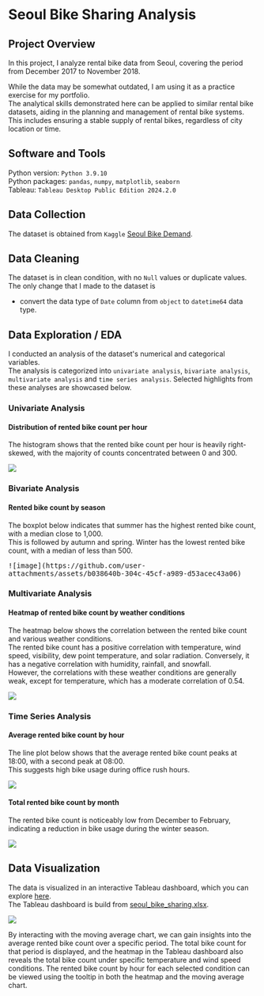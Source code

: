 # Seoul Bike Sharing Analysis

## Project Overview
In this project, I analyze rental bike data from Seoul, covering the period from December 2017 to November 2018.   

While the data may be somewhat outdated, I am using it as a practice exercise for my portfolio.  
The analytical skills demonstrated here can be applied to similar rental bike datasets, aiding in the planning and management of rental bike systems. This includes ensuring a stable supply of rental bikes, regardless of city location or time.

## Software and Tools
Python version: `Python 3.9.10`  
Python packages: `pandas`, `numpy`, `matplotlib`, `seaborn`  
Tableau: `Tableau Desktop Public Edition 2024.2.0` 

## Data Collection
The dataset is obtained from `Kaggle` [Seoul Bike Demand](https://www.kaggle.com/datasets/alishohadaee/seoul-bike-sharing-demand).  

## Data Cleaning
The dataset is in clean condition, with no `Null` values or duplicate values.  
The only change that I made to the dataset is
* convert the data type of `Date` column from `object` to `datetime64` data type.

## Data Exploration / EDA
I conducted an analysis of the dataset's numerical and categorical variables.  
The analysis is categorized into `univariate analysis`, `bivariate analysis`, `multivariate analysis` and `time series analysis`. Selected highlights from these analyses are showcased below.  
 
### Univariate Analysis
#### Distribution of rented bike count per hour
The histogram shows that the rented bike count per hour is heavily right-skewed, with the majority of counts concentrated between 0 and 300.

<kbd>
<img src="https://github.com/user-attachments/assets/776a5e03-33be-4b1e-838d-789b9e12f57e">
</kbd>
 
### Bivariate Analysis
#### Rented bike count by season
The boxplot below indicates that summer has the highest rented bike count, with a median close to 1,000.   
This is followed by autumn and spring. Winter has the lowest rented bike count, with a median of less than 500.  

<kbd>
![image](https://github.com/user-attachments/assets/b038640b-304c-45cf-a989-d53acec43a06)
</kbd>
 
### Multivariate Analysis
#### Heatmap of rented bike count by weather conditions
The heatmap below shows the correlation between the rented bike count and various weather conditions.   
The rented bike count has a positive correlation with temperature, wind speed, visibility, dew point temperature, and solar radiation. Conversely, it has a negative correlation with humidity, rainfall, and snowfall.   
However, the correlations with these weather conditions are generally weak, except for temperature, which has a moderate correlation of 0.54.   

<kbd>
<img src="https://github.com/user-attachments/assets/030621ef-514f-4e81-ba93-2032eec626a5">
</kbd>
 
### Time Series Analysis
#### Average rented bike count by hour
The line plot below shows that the average rented bike count peaks at 18:00, with a second peak at 08:00.   
This suggests high bike usage during office rush hours.  

<kbd>
 <img src="https://github.com/user-attachments/assets/cac9e37d-83b7-4744-8ee6-7a103265fe56">
</kbd>
 
#### Total rented bike count by month
The rented bike count is noticeably low from December to February, indicating a reduction in bike usage during the winter season.    

<kbd>
<img src="https://github.com/user-attachments/assets/eae80021-202b-4f41-9050-2bd10b9d54b0">
</kbd>
 
## Data Visualization
The data is visualized in an interactive Tableau dashboard, which you can explore [here](https://public.tableau.com/app/profile/lily.tiong/viz/seoul_bike_sharing/Dashboard).   
The Tableau dashboard is build from [seoul_bike_sharing.xlsx](https://github.com/ltiongl/portfolio-projects/blob/main/seoul-bike-sharing/seoul_bike_sharing.xlsx).  

<kbd>
<img src="https://github.com/user-attachments/assets/026a4f74-932b-43fc-98e8-eafdc2d964ab">
</kbd>  
  
By interacting with the moving average chart, we can gain insights into the average rented bike count over a specific period. The total bike count for that period is displayed, and the heatmap in the Tableau dashboard also reveals the total bike count under specific temperature and wind speed conditions. The rented bike count by hour for each selected condition can be viewed using the tooltip in both the heatmap and the moving average chart.  
